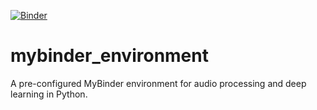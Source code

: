 [![Binder](https://mybinder.org/badge_logo.svg)](https://mybinder.org/v2/gh/JerameyATyler/mybinder_environment/HEAD)
# mybinder_environment
A pre-configured MyBinder environment for audio processing and deep learning in Python.
